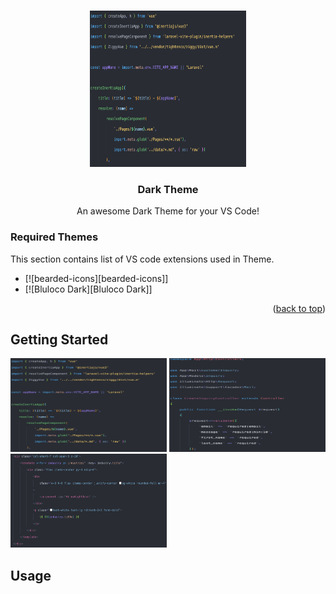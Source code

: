 <a name="readme-top"></a>


<!-- PROJECT LOGO -->
<br />
<div align="center">
    <img src="images/js.png" alt="Logo" width="250" height="250">

  <h3 align="center">Dark Theme</h3>

  <p align="center">
    An awesome Dark Theme for your VS Code!
  </p>
</div>



### Required Themes

This section contains list of VS code extensions used in Theme.

* [![bearded-icons][bearded-icons]]
* [![Bluloco Dark][Bluloco Dark]]

<p align="right">(<a href="#readme-top">back to top</a>)</p>



<!-- GETTING STARTED -->
## Getting Started

<img src="images/js.png" alt="Logo" width="250" height="150">
<img src="images/php.png" alt="Logo" width="250" height="150">
<img src="images/vue.png" alt="Logo" width="250" height="150">



<!-- USAGE EXAMPLES -->
## Usage

<!-- Use this space to show useful examples of how a project can be used. Additional screenshots, code examples and demos work well in this space. You may also link to more resources.

_For more examples, please refer to the [Documentation](https://example.com)_

<p align="right">(<a href="#readme-top">back to top</a>)</p> -->
